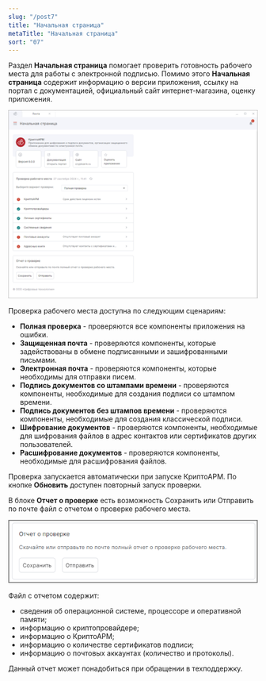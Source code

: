 ```yaml
---
slug: "/post7"
title: "Начальная страница"
metaTitle: "Начальная страница"
sort: "07"
---
```


Раздел **Начальная страница** помогает проверить готовность рабочего места для работы с электронной подписью. Помимо этого **Начальная страница** содержит информацию о версии приложения, ссылку на портал с документацией, официальный сайт интернет-магазина, оценку приложения. 

![diagnostic.png](./images/diagnostic.png "Окно Начальная страница")  

Проверка рабочего места доступна по следующим сценариям:

- **Полная проверка** - проверяются все компоненты приложения на ошибки.
- **Защищенная почта** - проверяются компоненты, которые задействованы в обмене подписанными и зашифрованными письмами.
- **Электронная почта** - проверяются компоненты, которые необходимы для отправки писем.
- **Подпись документов со штампами времени** - проверяются компоненты, необходимые для создания подписи со штампом времени.
- **Подпись документов без штампов времени** - проверяются компоненты, необходимые для создания классической подписи.
- **Шифрование документов** - проверяются компоненты, необходимые для шифрования файлов в адрес контактов или сертификатов других пользователей.
- **Расшифрование документов** - проверяются компоненты, необходимые для расшифрования файлов.

Проверка запускается автоматически при запуске КриптоАРМ. По кнопке **Обновить** доступен повторный запуск проверки.

В блоке **Отчет о проверке** есть возможность Сохранить или Отправить по почте файл с отчетом о проверке рабочего места. 

![report.png](./images/report.png "Отчет о проверке")

Файл с отчетом содержит:

- сведения об операционной системе, процессоре и оперативной памяти;
- информацию о криптопровайдере;
- информацию о КриптоАРМ;
- информацию о количестве сертификатов подписи;
- информацию о почтовых аккаунтах (количество и протоколы).

Данный отчет может понадобиться при обращении в техподдержку.